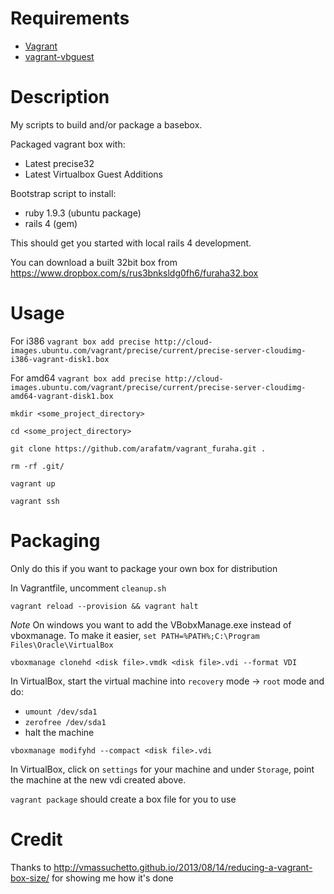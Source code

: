 # Requirements

- [Vagrant](http://docs.vagrantup.com/v2/)
- [vagrant-vbguest](https://github.com/dotless-de/vagrant-vbguest)

# Description

My scripts to build and/or package a basebox.

Packaged vagrant box with:
- Latest precise32
- Latest Virtualbox Guest Additions

Bootstrap script to install:
- ruby 1.9.3 (ubuntu package)
- rails 4 (gem)

This should get you started with local rails 4 development.

You can download a built 32bit box from https://www.dropbox.com/s/rus3bnksldg0fh6/furaha32.box

# Usage

For i386 `vagrant box add precise http://cloud-images.ubuntu.com/vagrant/precise/current/precise-server-cloudimg-i386-vagrant-disk1.box` 

For amd64 `vagrant box add precise http://cloud-images.ubuntu.com/vagrant/precise/current/precise-server-cloudimg-amd64-vagrant-disk1.box`

`mkdir <some_project_directory>`

`cd <some_project_directory>`

`git clone https://github.com/arafatm/vagrant_furaha.git .`

`rm -rf .git/`

`vagrant up`

`vagrant ssh`

# Packaging

Only do this if you want to package your own box for distribution

In Vagrantfile, uncomment `cleanup.sh`

`vagrant reload --provision && vagrant halt`

*Note* On windows you want to add the VBobxManage.exe instead
of vboxmanage. To make it easier, `set PATH=%PATH%;C:\Program
Files\Oracle\VirtualBox` 

`vboxmanage clonehd <disk file>.vmdk <disk file>.vdi --format VDI`

In VirtualBox, start the virtual machine into `recovery` mode -> `root` mode
and do:
- `umount /dev/sda1`
- `zerofree /dev/sda1`
- halt the machine

`vboxmanage modifyhd --compact <disk file>.vdi`

In VirtualBox, click on `settings` for your machine and under
`Storage`, point the machine at the new vdi created above.

`vagrant package` should create a box file for you to use 

# Credit

Thanks to http://vmassuchetto.github.io/2013/08/14/reducing-a-vagrant-box-size/
for showing me how it's done
